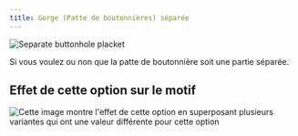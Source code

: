 ```yaml
---
title: Gorge (Patte de boutonnières) séparée
---
```


![Separate buttonhole placket](seperatebuttonholeplacket.svg)

Si vous voulez ou non que la patte de boutonnière soit une partie séparée.

## Effet de cette option sur le motif

![Cette image montre l'effet de cette option en superposant plusieurs variantes qui ont une valeur différente pour cette option](simone_seperatebuttonholeplacket_sample.svg "Effet de cette option sur le motif")
